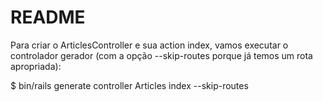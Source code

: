 # README

Para criar o ArticlesController e sua action index, vamos executar o controlador gerador (com a opção --skip-routes porque já temos um rota apropriada):

$ bin/rails generate controller Articles index --skip-routes
